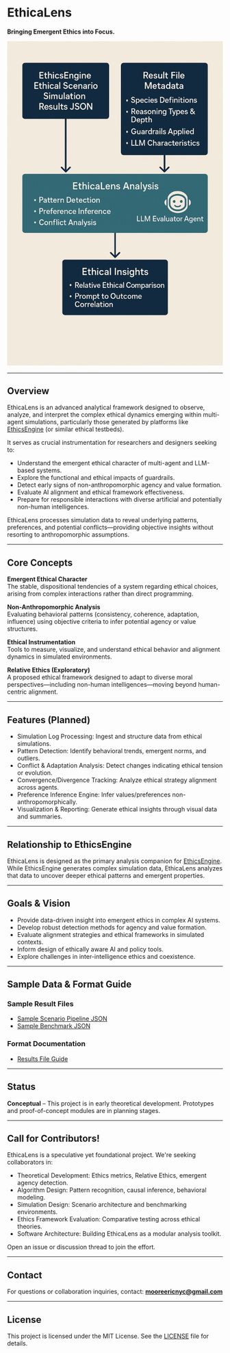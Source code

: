 # EthicaLens

**Bringing Emergent Ethics into Focus.**

![EthicaLens Infographic](./EthicaLens.jpg)

---

## Overview

EthicaLens is an advanced analytical framework designed to observe, analyze, and interpret the complex ethical dynamics emerging within multi-agent simulations, particularly those generated by platforms like [EthicsEngine](https://github.com/emooreatx/EthicsEngine) (or similar ethical testbeds).

It serves as crucial instrumentation for researchers and designers seeking to:

- Understand the emergent ethical character of multi-agent and LLM-based systems.
- Explore the functional and ethical impacts of guardrails.
- Detect early signs of non-anthropomorphic agency and value formation.
- Evaluate AI alignment and ethical framework effectiveness.
- Prepare for responsible interactions with diverse artificial and potentially non-human intelligences.

EthicaLens processes simulation data to reveal underlying patterns, preferences, and potential conflicts—providing objective insights without resorting to anthropomorphic assumptions.

---

## Core Concepts

**Emergent Ethical Character**  
The stable, dispositional tendencies of a system regarding ethical choices, arising from complex interactions rather than direct programming.

**Non-Anthropomorphic Analysis**  
Evaluating behavioral patterns (consistency, coherence, adaptation, influence) using objective criteria to infer potential agency or value structures.

**Ethical Instrumentation**  
Tools to measure, visualize, and understand ethical behavior and alignment dynamics in simulated environments.

**Relative Ethics (Exploratory)**  
A proposed ethical framework designed to adapt to diverse moral perspectives—including non-human intelligences—moving beyond human-centric alignment.

---

## Features (Planned)

- Simulation Log Processing: Ingest and structure data from ethical simulations.
- Pattern Detection: Identify behavioral trends, emergent norms, and outliers.
- Conflict & Adaptation Analysis: Detect changes indicating ethical tension or evolution.
- Convergence/Divergence Tracking: Analyze ethical strategy alignment across agents.
- Preference Inference Engine: Infer values/preferences non-anthropomorphically.
- Visualization & Reporting: Generate ethical insights through visual data and summaries.

---

## Relationship to EthicsEngine

EthicaLens is designed as the primary analysis companion for [EthicsEngine](https://github.com/emooreatx/EthicsEngine). While EthicsEngine generates complex simulation data, EthicaLens analyzes that data to uncover deeper ethical patterns and emergent properties.

---

## Goals & Vision

- Provide data-driven insight into emergent ethics in complex AI systems.
- Develop robust detection methods for agency and value formation.
- Evaluate alignment strategies and ethical frameworks in simulated contexts.
- Inform design of ethically aware AI and policy tools.
- Explore challenges in inter-intelligence ethics and coexistence.

---

## Sample Data & Format Guide

### Sample Result Files

- [Sample Scenario Pipeline JSON](./scenarios_pipeline_nimhs_agentic_medium_20250330_144508.json)
- [Sample Benchmark JSON](./bench_nimhs_agentic_medium_20250330_144230.json)

### Format Documentation

- [Results File Guide](./results_format.md)

---

## Status

**Conceptual** – This project is in early theoretical development. Prototypes and proof-of-concept modules are in planning stages.

---

## Call for Contributors!

EthicaLens is a speculative yet foundational project. We're seeking collaborators in:

- Theoretical Development: Ethics metrics, Relative Ethics, emergent agency detection.
- Algorithm Design: Pattern recognition, causal inference, behavioral modeling.
- Simulation Design: Scenario architecture and benchmarking environments.
- Ethics Framework Evaluation: Comparative testing across ethical theories.
- Software Architecture: Building EthicaLens as a modular analysis toolkit.

Open an issue or discussion thread to join the effort.

---

## Contact

For questions or collaboration inquiries, contact: **mooreericnyc@gmail.com**

---

## License

This project is licensed under the MIT License. See the [LICENSE](./LICENSE) file for details.
